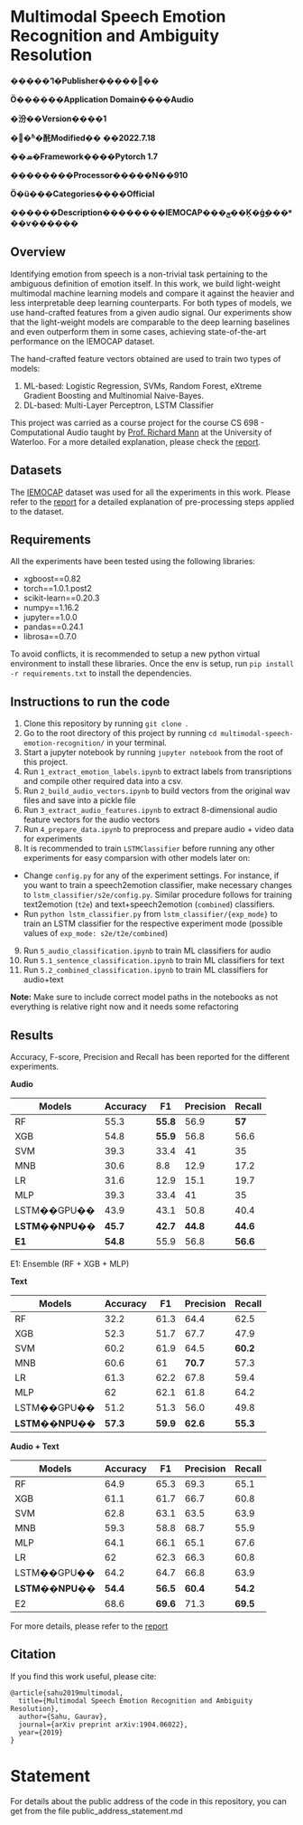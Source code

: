 # Multimodal Speech Emotion Recognition and Ambiguity Resolution

**�����ߣ�Publisher�������**

**Ӧ������Application Domain����Audio**

**�汾��Version����1**

**�޸�ʱ�䣨Modified�� ��2022.7.18**

**��ܣ�Framework����Pytorch 1.7**

**��������Processor�����N��910**

**Ӧ�ü���Categories����Official**

**������Description��������IEMOCAP���ݼ��Ķ�ģ̬���ʶ��ѵ������**

## Overview
Identifying emotion from speech is a non-trivial task pertaining to the ambiguous definition of emotion itself. In this work, we build light-weight multimodal machine learning models and compare it against the heavier and less interpretable deep learning counterparts. For both types of models, we use hand-crafted features from a given audio signal. Our experiments show that the light-weight models are comparable to the deep learning baselines and even outperform them in some cases, achieving state-of-the-art performance on the IEMOCAP dataset.

The hand-crafted feature vectors obtained are used to train two types of models:

1. ML-based: Logistic Regression, SVMs, Random Forest, eXtreme Gradient Boosting and Multinomial Naive-Bayes.
2. DL-based: Multi-Layer Perceptron, LSTM Classifier

This project was carried as a course project for the course CS 698 - Computational Audio taught by [Prof. Richard Mann](https://cs.uwaterloo.ca/~mannr/) at the University of Waterloo. For a more detailed explanation, please check the [report](https://arxiv.org/abs/1904.06022).

## Datasets
The [IEMOCAP](https://link.springer.com/content/pdf/10.1007%2Fs10579-008-9076-6.pdf) dataset was used for all the experiments in this work. Please refer to the [report](https://arxiv.org/abs/1904.06022) for a detailed explanation of pre-processing steps applied to the dataset.

## Requirements
All the experiments have been tested using the following libraries:
- xgboost==0.82
- torch==1.0.1.post2
- scikit-learn==0.20.3
- numpy==1.16.2
- jupyter==1.0.0
- pandas==0.24.1
- librosa==0.7.0

To avoid conflicts, it is recommended to setup a new python virtual environment to install these libraries. Once the env is setup, run `pip install -r requirements.txt` to install the dependencies.

## Instructions to run the code
1. Clone this repository by running `git clone `.
2. Go to the root directory of this project by running `cd multimodal-speech-emotion-recognition/` in your terminal.
3. Start a jupyter notebook by running `jupyter notebook` from the root of this project.
4. Run `1_extract_emotion_labels.ipynb` to extract labels from transriptions and compile other required data into a csv.
5. Run `2_build_audio_vectors.ipynb` to build vectors from the original wav files and save into a pickle file
6. Run `3_extract_audio_features.ipynb` to extract 8-dimensional audio feature vectors for the audio vectors
7. Run `4_prepare_data.ipynb` to preprocess and prepare audio + video data for experiments
8. It is recommended to train `LSTMClassifier` before running any other experiments for easy comparsion with other models later on:
  - Change `config.py` for any of the experiment settings. For instance, if you want to train a speech2emotion classifier, make necessary changes to `lstm_classifier/s2e/config.py`. Similar procedure follows for training text2emotion (`t2e`) and text+speech2emotion (`combined`) classifiers.
  - Run `python lstm_classifier.py` from `lstm_classifier/{exp_mode}` to train an LSTM classifier for the respective experiment mode (possible values of `exp_mode: s2e/t2e/combined`)
9. Run `5_audio_classification.ipynb` to train ML classifiers for audio
10. Run `5.1_sentence_classification.ipynb` to train ML classifiers for text
11. Run `5.2_combined_classification.ipynb` to train ML classifiers for audio+text

**Note:** Make sure to include correct model paths in the notebooks as not everything is relative right now and it needs some refactoring

## Results
Accuracy, F-score, Precision and Recall has been reported for the different experiments.

**Audio**

Models | Accuracy | F1 | Precision | Recall
---|---|---|---|---
RF | 55.3 | **55.8** | 56.9 | **57**
XGB | 54.8 | **55.9** | 56.8 | 56.6
SVM | 39.3 | 33.4 | 41 | 35
MNB | 30.6 | 8.8 | 12.9 | 17.2
LR | 31.6 | 12.9 | 15.1 | 19.7
MLP | 39.3 | 33.4 | 41 | 35
LSTM��GPU�� | 43.9 | 43.1 | 50.8 | 40.4
**LSTM��NPU��** | **45.7** | **42.7** | **44.8** | **44.6**
**E1** | **54.8** | 55.9 | 56.8 | **56.6**

E1: Ensemble (RF + XGB + MLP)

**Text**

Models | Accuracy | F1 | Precision | Recall
---|---|---|---|---
RF | 32.2 | 61.3 | 64.4 | 62.5
XGB | 52.3 | 51.7 | 67.7 | 47.9
SVM | 60.2 | 61.9 | 64.5 | **60.2**
MNB | 60.6 | 61 | **70.7** | 57.3
LR | 61.3 | 62.2 | 67.8 | 59.4
MLP | 62 | 62.1 | 61.8 | 64.2
LSTM��GPU�� | 51.2 | 51.3 | 56.0 | 49.8
**LSTM��NPU��** | **57.3** | **59.9** | **62.6** | **55.3**


**Audio + Text**

Models | Accuracy | F1 | Precision | Recall
---|---|---|---|---
RF | 64.9 | 65.3 | 69.3 | 65.1
XGB | 61.1 | 61.7 | 66.7 | 60.8
SVM | 62.8 | 63.1 | 63.5 | 63.9
MNB | 59.3 | 58.8 | 68.7 | 55.9
MLP | 64.1 | 66.1 | 65.1 | 67.6
LR | 62 | 62.3 | 66.3 | 60.8
LSTM��GPU�� | 64.2 | 64.7 | 66.8 | 63.9
**LSTM��NPU��** | **54.4** | **56.5** | **60.4** | **54.2**
E2 | 68.6 | **69.6** | 71.3 | **69.5**

For more details, please refer to the [report](https://arxiv.org/abs/1904.06022)

## Citation
If you find this work useful, please cite:

```
@article{sahu2019multimodal,
  title={Multimodal Speech Emotion Recognition and Ambiguity Resolution},
  author={Sahu, Gaurav},
  journal={arXiv preprint arXiv:1904.06022},
  year={2019}
}
```


# Statement

For details about the public address of the code in this repository, you can get from the file public_address_statement.md